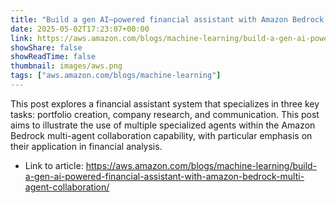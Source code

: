 ```yaml
---
title: "Build a gen AI–powered financial assistant with Amazon Bedrock multi-agent collaboration"
date: 2025-05-02T17:23:07+00:00
link: https://aws.amazon.com/blogs/machine-learning/build-a-gen-ai-powered-financial-assistant-with-amazon-bedrock-multi-agent-collaboration/
showShare: false
showReadTime: false
thumbnail: images/aws.png
tags: ["aws.amazon.com/blogs/machine-learning"]
---
```

This post explores a financial assistant system that specializes in three key tasks: portfolio creation, company research, and communication. This post aims to illustrate the use of multiple specialized agents within the Amazon Bedrock multi-agent collaboration capability, with particular emphasis on their application in financial analysis.

- Link to article: https://aws.amazon.com/blogs/machine-learning/build-a-gen-ai-powered-financial-assistant-with-amazon-bedrock-multi-agent-collaboration/